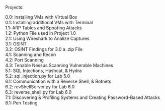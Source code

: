 Projects:

0.0: Installing VMs with Virtual Box <br />
0.1: Installing additional VMs with Terminal <br />
1.1: ARP Tables and Spoofing Attacks <br />
1.2: Python File used in Project 1.0 <br />
2.1: Using Wireshark to Analize Captures <br />
3.1: OSINT <br />
3.2: OSINT Findings for 3.0 a .zip File <br />
4.1: Scanning and Recon <br />
4.2: Port Scanning <br />
4.3: Tenable Nessus Scanning Vulnerable Machines <br />
5.1: SQL Injections, Hashcat, & Hydra <br />
5.2: sql_injection.py for Lab 5.0 <br />
6.1: Communication with a Reverse Shell, & Botnets <br />
6.2: revShellServer.py for Lab 6.0 <br />
6.3: reverse_shell.py for Lab 6.0 <br />
7.1: Discovering & Profiling Systems and Creating Password-Based Attacks <br />
8.1: Pen Testing
